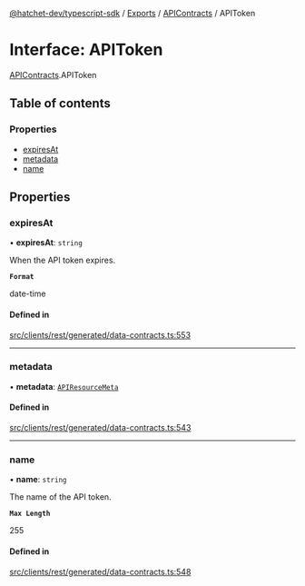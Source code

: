 [@hatchet-dev/typescript-sdk](../README.md) / [Exports](../modules.md) / [APIContracts](../modules/APIContracts.md) / APIToken

# Interface: APIToken

[APIContracts](../modules/APIContracts.md).APIToken

## Table of contents

### Properties

- [expiresAt](APIContracts.APIToken.md#expiresat)
- [metadata](APIContracts.APIToken.md#metadata)
- [name](APIContracts.APIToken.md#name)

## Properties

### expiresAt

• **expiresAt**: `string`

When the API token expires.

**`Format`**

date-time

#### Defined in

[src/clients/rest/generated/data-contracts.ts:553](https://github.com/hatchet-dev/hatchet/blob/af21f67/typescript-sdk/src/clients/rest/generated/data-contracts.ts#L553)

___

### metadata

• **metadata**: [`APIResourceMeta`](APIContracts.APIResourceMeta.md)

#### Defined in

[src/clients/rest/generated/data-contracts.ts:543](https://github.com/hatchet-dev/hatchet/blob/af21f67/typescript-sdk/src/clients/rest/generated/data-contracts.ts#L543)

___

### name

• **name**: `string`

The name of the API token.

**`Max Length`**

255

#### Defined in

[src/clients/rest/generated/data-contracts.ts:548](https://github.com/hatchet-dev/hatchet/blob/af21f67/typescript-sdk/src/clients/rest/generated/data-contracts.ts#L548)
